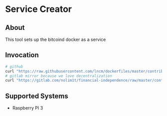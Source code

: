 # Service Creator

## About

This tool sets up the bitcoind docker as a service

## Invocation

```bash
# github
curl "https://raw.githubusercontent.com/lncm/dockerfiles/master/contrib/service-creator/setup.sh" 2>/dev/null | sudo sh
# gitlab mirror because we love decentralization
curl "https://gitlab.com/nolim1t/financial-independence/raw/master/contrib/service-creator/setup.sh" 2>/dev/null | sudo sh
```

## Supported Systems

* Raspberry PI 3
